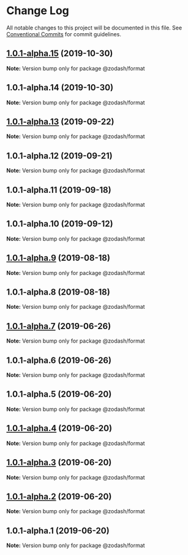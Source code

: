 # Change Log

All notable changes to this project will be documented in this file.
See [Conventional Commits](https://conventionalcommits.org) for commit guidelines.

## [1.0.1-alpha.15](https://github.com/zcorky/zodash/compare/@zodash/format@1.0.1-alpha.14...@zodash/format@1.0.1-alpha.15) (2019-10-30)

**Note:** Version bump only for package @zodash/format





## 1.0.1-alpha.14 (2019-10-30)

**Note:** Version bump only for package @zodash/format





## [1.0.1-alpha.13](https://github.com/zcorky/zodash/compare/@zodash/format@1.0.1-alpha.12...@zodash/format@1.0.1-alpha.13) (2019-09-22)

**Note:** Version bump only for package @zodash/format





## 1.0.1-alpha.12 (2019-09-21)

**Note:** Version bump only for package @zodash/format





## 1.0.1-alpha.11 (2019-09-18)

**Note:** Version bump only for package @zodash/format





## 1.0.1-alpha.10 (2019-09-12)

**Note:** Version bump only for package @zodash/format





## [1.0.1-alpha.9](https://github.com/zcorky/zodash/compare/@zodash/format@1.0.1-alpha.8...@zodash/format@1.0.1-alpha.9) (2019-08-18)

**Note:** Version bump only for package @zodash/format





## 1.0.1-alpha.8 (2019-08-18)

**Note:** Version bump only for package @zodash/format





## [1.0.1-alpha.7](https://github.com/zcorky/zodash/compare/@zodash/format@1.0.1-alpha.6...@zodash/format@1.0.1-alpha.7) (2019-06-26)

**Note:** Version bump only for package @zodash/format





## 1.0.1-alpha.6 (2019-06-26)

**Note:** Version bump only for package @zodash/format





## 1.0.1-alpha.5 (2019-06-20)

**Note:** Version bump only for package @zodash/format





## [1.0.1-alpha.4](https://github.com/zcorky/zodash/compare/@zodash/format@1.0.1-alpha.3...@zodash/format@1.0.1-alpha.4) (2019-06-20)

**Note:** Version bump only for package @zodash/format





## [1.0.1-alpha.3](https://github.com/zcorky/zodash/compare/@zodash/format@1.0.1-alpha.2...@zodash/format@1.0.1-alpha.3) (2019-06-20)

**Note:** Version bump only for package @zodash/format





## [1.0.1-alpha.2](https://github.com/zcorky/zodash/compare/@zodash/format@1.0.1-alpha.1...@zodash/format@1.0.1-alpha.2) (2019-06-20)

**Note:** Version bump only for package @zodash/format





## 1.0.1-alpha.1 (2019-06-20)

**Note:** Version bump only for package @zodash/format
